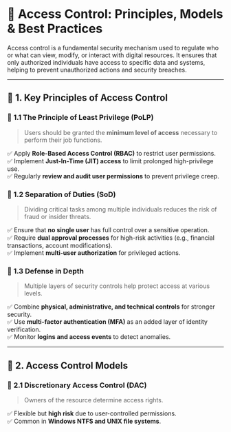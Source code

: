 # 🔐 **Access Control: Principles, Models & Best Practices**

Access control is a fundamental security mechanism used to regulate who or what can view, modify, or interact with digital resources. It ensures that only authorized individuals have access to specific data and systems, helping to prevent unauthorized actions and security breaches.

---

## 📌 **1. Key Principles of Access Control**

### 🔹 **1.1 The Principle of Least Privilege (PoLP)**
> Users should be granted the **minimum level of access** necessary to perform their job functions.

✅ Apply **Role-Based Access Control (RBAC)** to restrict user permissions.  
✅ Implement **Just-In-Time (JIT) access** to limit prolonged high-privilege use.  
✅ Regularly **review and audit user permissions** to prevent privilege creep.

### 🔹 **1.2 Separation of Duties (SoD)**
> Dividing critical tasks among multiple individuals reduces the risk of fraud or insider threats.

✅ Ensure that **no single user** has full control over a sensitive operation.  
✅ Require **dual approval processes** for high-risk activities (e.g., financial transactions, account modifications).  
✅ Implement **multi-user authorization** for privileged actions.

### 🔹 **1.3 Defense in Depth**
> Multiple layers of security controls help protect access at various levels.

✅ Combine **physical, administrative, and technical controls** for stronger security.  
✅ Use **multi-factor authentication (MFA)** as an added layer of identity verification.  
✅ Monitor **logins and access events** to detect anomalies.

---

## 🔄 **2. Access Control Models**

### 🔹 **2.1 Discretionary Access Control (DAC)**
> Owners of the resource determine access rights.

✅ Flexible but **high risk** due to user-controlled permissions.  
✅ Common in **Windows NTFS and UNIX file systems**.
